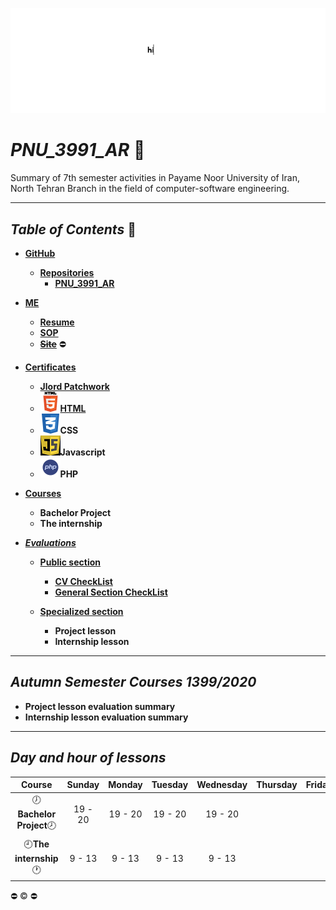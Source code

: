 ![banner](https://github.com/m-ahmadian-h/PNU_3991_AR/blob/main/gif/banner.gif)
# _PNU_3991_AR_ :wave:

Summary of 7th semester activities in Payame Noor University of Iran, North Tehran Branch in the field of computer-software engineering.

***

## _Table of Contents_ :mag_right:

*  __[GitHub](https://github.com/m-ahmadian-h)__
   * __[Repositories](https://github.com/m-ahmadian-h?tab=repositories)__
      * __[PNU_3991_AR](https://github.com/m-ahmadian-h/PNU_3991_AR)__
      
* __[ME](https://github.com/m-ahmadian-h/PNU_3991_AR/blob/main/me)__
   * __[Resume](https://github.com/m-ahmadian-h/PNU_3991_AR/blob/main/me/resume.pdf)__
   * __[SOP](https://github.com/m-ahmadian-h/PNU_3991_AR/blob/main/me/SOP.pdf)__
   * __~~[Site](https://expertmql4.ir/)~~__ :no_entry:
   
* __[Certificates](https://github.com/m-ahmadian-h/PNU_3991_AR/tree/main/Certificates)__
   * __[Jlord Patchwork](https://github.com/m-ahmadian-h/PNU_3991_AR/blob/main/Certificates/Jlord%20Patchwork.pdf)__
   * ![HTML](https://github.com/m-ahmadian-h/PNU_3991_AR/blob/main/img/html.logo.png)__[HTML](https://github.com/m-ahmadian-h/PNU_3991_AR/blob/main/Certificates/html.pdf)__
   * ![CSS](https://github.com/m-ahmadian-h/PNU_3991_AR/blob/main/img/css.logo.png)__CSS__
   * ![JS](https://github.com/m-ahmadian-h/PNU_3991_AR/blob/main/img/JS.logo.png)__Javascript__
   * ![PHP](https://github.com/m-ahmadian-h/PNU_3991_AR/blob/main/img/php.logo.png)__PHP__
   
* __[Courses](https://github.com/m-ahmadian-h/PNU_3991_AR/tree/main/Courses)__
   * __Bachelor Project__
   * __The internship__

* ___[Evaluations](https://github.com/m-ahmadian-h/PNU_3991_AR/tree/main/Assessment)___

   * __[Public section](https://github.com/m-ahmadian-h/PNU_3991_AR/tree/main/Assessment)__
      * __[CV CheckList](https://github.com/m-ahmadian-h/PNU_3991_AR/blob/main/Assessment/XX_CV_CheckList_AR_3991.pdf)__
      * __[General Section CheckList](https://github.com/m-ahmadian-h/PNU_3991_AR/blob/main/Assessment/XX_GeneralSection_CheckList_AR_3991.pdf)__
   
   * __[Specialized section](https://github.com/m-ahmadian-h/PNU_3991_AR/tree/main/Assessment)__
      * __Project lesson__
      * __Internship lesson__

***

## _Autumn Semester Courses 1399/2020_

* __Project lesson evaluation summary__
* __Internship lesson evaluation summary__

***

## _Day and hour of lessons_

|Course                              |Sunday |Monday |Tuesday|Wednesday|Thursday|Friday|Saturday|
|:----------------------------------:|:-----:|:-----:|:-----:|:-------:|:------:|:----:|:------:|
|:clock7:__Bachelor Project__:clock8:|19 - 20|19 - 20|19 - 20|19 - 20  |        |      |19 - 20 |
|:clock9:__The internship__:clock1:  |9 - 13 |9 - 13 |9 - 13 |9 - 13   |        |      |9 - 13  |



:no_entry: :copyright: :no_entry:
